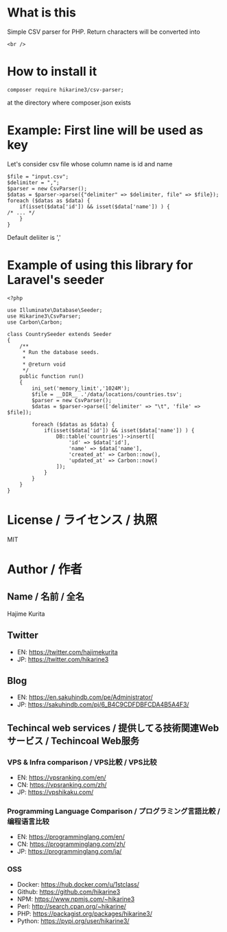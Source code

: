 # What is this
Simple CSV parser for PHP.
Return characters will be converted into
```
<br />
```

# How to install it

```
composer require hikarine3/csv-parser;
```
at the directory where composer.json exists

# Example: First line will be used as key

Let's consider csv file whose column name is id and name

```
$file = "input.csv";
$delimiter = ",";
$parser = new CsvParser();
$datas = $parser->parse({"delimiter" => $delimiter, file" => $file});
foreach ($datas as $data) {
    if(isset($data['id']) && isset($data['name']) ) {
/* ... */
    }
}

```

Default deliiter is ','

# Example of using this library for Laravel's seeder
```
<?php

use Illuminate\Database\Seeder;
use Hikarine3\CsvParser;
use Carbon\Carbon;

class CountrySeeder extends Seeder
{
    /**
     * Run the database seeds.
     *
     * @return void
     */
    public function run()
    {
        ini_set('memory_limit','1024M');
        $file = __DIR__ .'/data/locations/countries.tsv';
        $parser = new CsvParser();
        $datas = $parser->parse(['delimiter' => "\t", 'file' => $file]);

        foreach ($datas as $data) {
            if(isset($data['id']) && isset($data['name']) ) {
                DB::table('countries')->insert([
                    'id' => $data['id'],
                    'name' => $data['name'],
                    'created_at' => Carbon::now(),
                    'updated_at' => Carbon::now()
                ]);
            }
        }
    }
}
```

# License / ライセンス / 执照

MIT

# Author / 作者

## Name / 名前 / 全名
Hajime Kurita

## Twitter
- EN: https://twitter.com/hajimekurita
- JP: https://twitter.com/hikarine3

## Blog
- EN: https://en.sakuhindb.com/pe/Administrator/
- JP: https://sakuhindb.com/pj/6_B4C9CDFDBFCDA4B5A4F3/

## Techincal web services / 提供してる技術関連Webサービス / Techincoal Web服务
### VPS & Infra comparison / VPS比較 / VPS比较
- EN: https://vpsranking.com/en/
- CN: https://vpsranking.com/zh/
- JP: https://vpshikaku.com/

### Programming Language Comparison / プログラミング言語比較 / 编程语言比较
- EN: https://programminglang.com/en/
- CN: https://programminglang.com/zh/
- JP: https://programminglang.com/ja/

### OSS
- Docker: https://hub.docker.com/u/1stclass/
- Github: https://github.com/hikarine3
- NPM: https://www.npmjs.com/~hikarine3
- Perl: http://search.cpan.org/~hikarine/
- PHP: https://packagist.org/packages/hikarine3/
- Python: https://pypi.org/user/hikarine3/
